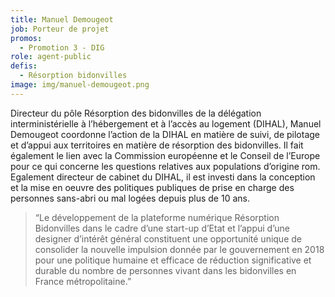 ```yaml
---
title: Manuel Demougeot
job: Porteur de projet
promos:
  - Promotion 3 - DIG
role: agent-public
defis:
  - Résorption bidonvilles
image: img/manuel-demougeot.png
---
```


Directeur du pôle Résorption des bidonvilles de la délégation interministérielle à l’hébergement et à l’accès au logement (DIHAL), Manuel Demougeot coordonne l’action de la DIHAL en matière de suivi, de pilotage et d’appui aux territoires en matière de résorption des bidonvilles. Il fait également le lien avec la Commission européenne et le Conseil de l’Europe pour ce qui concerne les questions relatives aux populations d’origine rom. Egalement directeur de cabinet du DIHAL, il est investi dans la conception et la mise en oeuvre des politiques publiques de prise en charge des personnes sans-abri ou mal logées depuis plus de 10 ans.

> “Le développement de la plateforme numérique Résorption Bidonvilles dans le cadre d’une start-up d’Etat et l’appui d’une designer d’intérêt général constituent une opportunité unique de consolider la nouvelle impulsion donnée par le gouvernement en 2018 pour une politique humaine et efficace de réduction significative et durable du nombre de personnes vivant dans les bidonvilles en France métropolitaine.”
